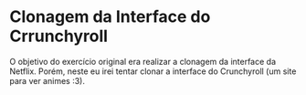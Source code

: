 # Clonagem da Interface do Crrunchyroll

O objetivo do exercício original era realizar a clonagem da interface da Netflix. Porém, neste eu irei tentar clonar a interface do Crunchyroll (um site para ver animes :3).